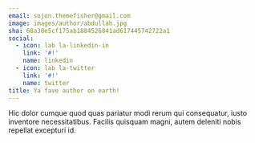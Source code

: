 ```yaml
---
email: sojon.themefisher@gmail.com
image: images/author/abdullah.jpg
sha: 68a30e5cf175ab1884526841ad617445742722a1
social:
  - icon: lab la-linkedin-in
    link: '#!'
    name: linkedin
  - icon: lab la-twitter
    link: '#!'
    name: twitter
title: Ya fave author on earth!
---
```

Hic dolor cumque quod quas pariatur modi rerum qui consequatur, iusto inventore necessitatibus. Facilis quisquam magni, autem deleniti nobis repellat excepturi id.
